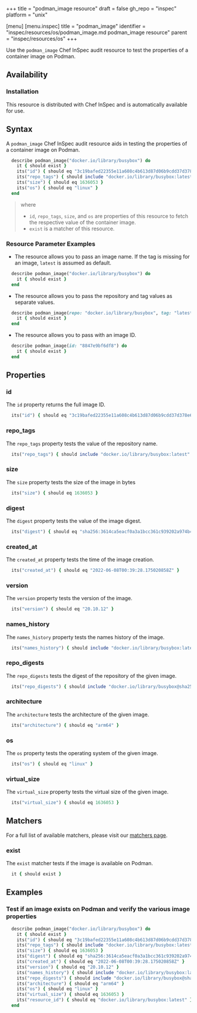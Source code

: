 +++
title = "podman_image resource"
draft = false
gh_repo = "inspec"
platform = "unix"

[menu]
  [menu.inspec]
    title = "podman_image"
    identifier = "inspec/resources/os/podman_image.md podman_image resource"
    parent = "inspec/resources/os"
+++

Use the `podman_image` Chef InSpec audit resource to test the properties of a container image on Podman.

## Availability

### Installation

This resource is distributed with Chef InSpec and is automatically available for use.

## Syntax

A `podman_image` Chef InSpec audit resource aids in testing the properties of a container image on Podman.

```ruby
  describe podman_image("docker.io/library/busybox") do
    it { should exist }
    its("id") { should eq "3c19bafed22355e11a608c4b613d87d06b9cdd37d378e6e0176cbc8e7144d5c6" }
    its("repo_tags") { should include "docker.io/library/busybox:latest" }
    its("size") { should eq 1636053 }
    its("os") { should eq "linux" }
  end
```

> where
>
> - `id`, `repo_tags`, `size`, and `os` are properties of this resource to fetch the respective value of the container image.
> - `exist` is a matcher of this resource.

### Resource Parameter Examples

- The resource allows you to pass an image name. If the tag is missing for an image, `latest` is assumed as default.

```ruby
  describe podman_image("docker.io/library/busybox") do
    it { should exist }
  end
```

- The resource allows you to pass the repository and tag values as separate values.

```ruby
  describe podman_image(repo: "docker.io/library/busybox", tag: "latest") do
    it { should exist }
  end
```

- The resource allows you to pass with an image ID.

```ruby
  describe podman_image(id: "8847e9bf6df8") do
    it { should exist }
  end
```

## Properties

### id

The `id` property returns the full image ID.

```ruby
  its("id") { should eq "3c19bafed22355e11a608c4b613d87d06b9cdd37d378e6e0176cbc8e7144d5c6" }
```

### repo_tags

The `repo_tags` property tests the value of the repository name.

```ruby
  its("repo_tags") { should include "docker.io/library/busybox:latest" }
```

### size

The `size` property tests the size of the image in bytes

```ruby
  its("size") { should eq 1636053 }
```

### digest

The `digest` property tests the value of the image digest.

```ruby
  its("digest") { should eq "sha256:3614ca5eacf0a3a1bcc361c939202a974b4902b9334ff36eb29ffe9011aaad83" }
```

### created_at

The `created_at` property tests the time of the image creation.

```ruby
  its("created_at") { should eq "2022-06-08T00:39:28.175020858Z" }
```

### version

The `version` property tests the version of the image.

```ruby
  its("version") { should eq "20.10.12" }
```

### names_history

The `names_history` property tests the names history of the image.

```ruby
  its("names_history") { should include "docker.io/library/busybox:latest" }
```

### repo_digests

The `repo_digests` tests the digest of the repository of the given image.

```ruby
  its("repo_digests") { should include "docker.io/library/busybox@sha256:2c5e2045f35086c019e80c86880fd5b7c7a619878b59e3b7592711e1781df51a" }
```

### architecture

The `architecture` tests the architecture of the given image.

```ruby
  its("architecture") { should eq "arm64" }
```

### os

The `os` property tests the operating system of the given image.

```ruby
  its("os") { should eq "linux" }
```

### virtual_size

The `virtual_size` property tests the virtual size of the given image.

```ruby
  its("virtual_size") { should eq 1636053 }
```

## Matchers

For a full list of available matchers, please visit our [matchers page](/inspec/matchers/).

### exist

The `exist` matcher tests if the image is available on Podman.

```ruby
  it { should exist }
```

## Examples

### Test if an image exists on Podman and verify the various image properties

```ruby
  describe podman_image("docker.io/library/busybox") do
    it { should exist }
    its("id") { should eq "3c19bafed22355e11a608c4b613d87d06b9cdd37d378e6e0176cbc8e7144d5c6" }
    its("repo_tags") { should include "docker.io/library/busybox:latest" }
    its("size") { should eq 1636053 }
    its("digest") { should eq "sha256:3614ca5eacf0a3a1bcc361c939202a974b4902b9334ff36eb29ffe9011aaad83" }
    its("created_at") { should eq "2022-06-08T00:39:28.175020858Z" }
    its("version") { should eq "20.10.12" }
    its("names_history") { should include "docker.io/library/busybox:latest" }
    its("repo_digests") { should include "docker.io/library/busybox@sha256:2c5e2045f35086c019e80c86880fd5b7c7a619878b59e3b7592711e1781df51a" }
    its("architecture") { should eq "arm64" }
    its("os") { should eq "linux" }
    its("virtual_size") { should eq 1636053 }
    its("resource_id") { should eq "docker.io/library/busybox:latest" }
  end
```
